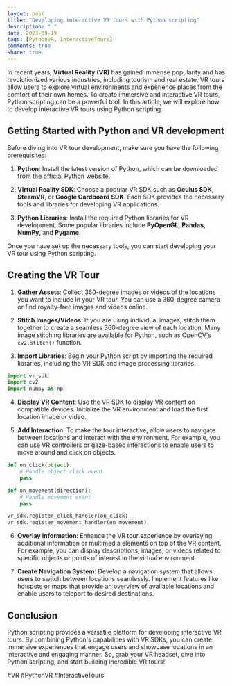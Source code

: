 ```yaml
---
layout: post
title: "Developing interactive VR tours with Python scripting"
description: " "
date: 2023-09-19
tags: [PythonVR, InteractiveTours]
comments: true
share: true
---
```


In recent years, **Virtual Reality (VR)** has gained immense popularity and has revolutionized various industries, including tourism and real estate. VR tours allow users to explore virtual environments and experience places from the comfort of their own homes. To create immersive and interactive VR tours, Python scripting can be a powerful tool. In this article, we will explore how to develop interactive VR tours using Python scripting.

## Getting Started with Python and VR development

Before diving into VR tour development, make sure you have the following prerequisites:

1. **Python**: Install the latest version of Python, which can be downloaded from the official Python website.

2. **Virtual Reality SDK**: Choose a popular VR SDK such as **Oculus SDK**, **SteamVR**, or **Google Cardboard SDK**. Each SDK provides the necessary tools and libraries for developing VR applications.

3. **Python Libraries**: Install the required Python libraries for VR development. Some popular libraries include **PyOpenGL**, **Pandas**, **NumPy**, and **Pygame**.

Once you have set up the necessary tools, you can start developing your VR tour using Python scripting.

## Creating the VR Tour

1. **Gather Assets**: Collect 360-degree images or videos of the locations you want to include in your VR tour. You can use a 360-degree camera or find royalty-free images and videos online.

2. **Stitch Images/Videos**: If you are using individual images, stitch them together to create a seamless 360-degree view of each location. Many image stitching libraries are available for Python, such as OpenCV's `cv2.stitch()` function.

3. **Import Libraries**: Begin your Python script by importing the required libraries, including the VR SDK and image processing libraries.

```python
import vr_sdk
import cv2
import numpy as np
```

4. **Display VR Content**: Use the VR SDK to display VR content on compatible devices. Initialize the VR environment and load the first location image or video.

5. **Add Interaction**: To make the tour interactive, allow users to navigate between locations and interact with the environment. For example, you can use VR controllers or gaze-based interactions to enable users to move around and click on objects.

```python
def on_click(object):
    # Handle object click event
    pass

def on_movement(direction):
    # Handle movement event
    pass

vr_sdk.register_click_handler(on_click)
vr_sdk.register_movement_handler(on_movement)
```

6. **Overlay Information**: Enhance the VR tour experience by overlaying additional information or multimedia elements on top of the VR content. For example, you can display descriptions, images, or videos related to specific objects or points of interest in the virtual environment.

7. **Create Navigation System**: Develop a navigation system that allows users to switch between locations seamlessly. Implement features like hotspots or maps that provide an overview of available locations and enable users to teleport to desired destinations.

## Conclusion

Python scripting provides a versatile platform for developing interactive VR tours. By combining Python's capabilities with VR SDKs, you can create immersive experiences that engage users and showcase locations in an interactive and engaging manner. So, grab your VR headset, dive into Python scripting, and start building incredible VR tours!

#VR #PythonVR #InteractiveTours